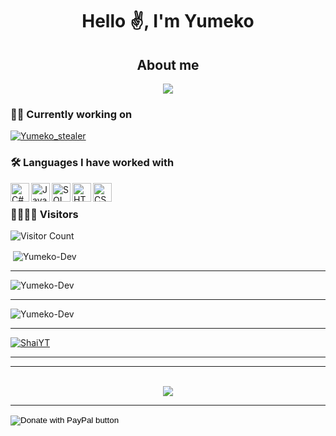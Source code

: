 <h1 align="center">Hello ✌️, I'm Yumeko</h1>
<h2 align="center">About me</h2>

<p align="center"><img src="https://readme-typing-svg.herokuapp.com?size=16&center=true&vCenter=true&width=480&lines=Student+developer...;Hackin+apprentice..."></p>



### 👨‍💻 Currently working on
[![Yumeko_stealer](https://github-readme-stats.vercel.app/api/pin/?username=Yumeko-Dev&repo=Yumeko_Stealer&q=2022&theme=radical)](https://github.com/Yumeko-Dev/Yumeko_Stealer)

### 🛠 Languages I have worked with

<img align="left" alt="C#" width="30px" src="https://user-images.githubusercontent.com/45857590/149463605-b881c82f-904c-4747-b44c-bf0fe7b5e4a3.png" />
<img align="left" alt="JavaScript" width="30px" src="https://user-images.githubusercontent.com/45857590/149464190-823698f3-378c-4896-9161-dabc77b02ad1.png" />
<img align="left" alt="SQL" width="30px" src="https://user-images.githubusercontent.com/45857590/149464271-9e8facd8-274c-4d7f-a2db-400a3baad77e.png" />
<img align="left" alt="HTML" width="30px" src="https://user-images.githubusercontent.com/45857590/149464548-00432e48-1b7c-411b-b51f-fde86643ceb2.png" />
<img align="left" alt="CSS" width="30px" src="https://user-images.githubusercontent.com/45857590/149464550-9c2360fb-8a7e-41fa-9a27-82e09bc58ffa.png" />

<br/>

### 👨‍👩‍👧‍👦 Visitors

![Visitor Count](https://profile-counter.glitch.me/Yumeko-Dev/count.svg)



<p>&nbsp;<img align="center" src="https://github-readme-stats.vercel.app/api?username=Yumeko-Dev&count_private=true&show_icons=true?theme=buefy&locale=en" alt="Yumeko-Dev" /></p>

---

<p><img align="center" src="https://github-readme-streak-stats.herokuapp.com/?user=Yumeko-Dev&theme=default&locale=en" alt="Yumeko-Dev" /></p>

---

<p><img align="center" src="https://github-readme-stats.vercel.app/api/top-langs/?username=Yumeko-Dev&layout=compact&count_private=true&locale=fr" alt="Yumeko-Dev" /></p>

---

<p align="left"> <a href="https://github.com/ryo-ma/github-profile-trophy"><img src="https://github-profile-trophy.vercel.app/?username=Yumeko-Dev&title=Commit&title=Repositories" alt="ShaiYT" /></a> </p>

---


---  

<p align="center"><br>
  <a href="https://github.com/Enum0x539">
    <img src="https://discord.c99.nl/widget/theme-3/807991177735307304.png"/>
     </a>
</p>

--- 




[discord]: https://discord.gg/BcvzagxZff

<form action="https://www.paypal.com/donate" method="post" target="_top">
<input type="hidden" name="hosted_button_id" value="MZ3HTWZU8HE3S" />
<input type="image" src="https://panels-images.twitch.tv/panel-108951114-image-ce56e770-ae88-4e2c-b07e-b65fded45367" border="0" name="submit" title="PayPal - The safer, easier way to pay online!" alt="Donate with PayPal button" />
<img alt="" border="0" src="https://www.paypal.com/fr_FR/i/scr/pixel.gif" width="1" height="1" />
</form>
